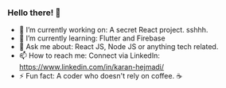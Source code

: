 ### Hello there! 👋

- 🔭 I’m currently working on: A secret React project. sshhh.
- 🌱 I’m currently learning: Flutter and Firebase
- 💬 Ask me about: React JS, Node JS or anything tech related.
- 📫 How to reach me: 
     Connect via LinkedIn: https://www.linkedin.com/in/karan-hejmadi/
- ⚡ Fun fact: A coder who doesn't rely on coffee. ☕
